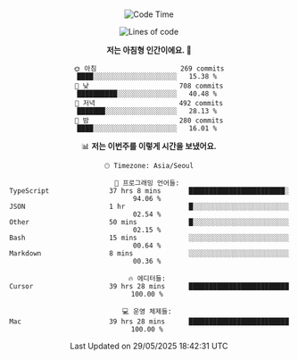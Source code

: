 <div align="center">

<br />

 <!--START_SECTION:waka-->
![Code Time](http://img.shields.io/badge/Code%20Time-4%2C688%20hrs%2041%20mins-blue)

![Lines of code](https://img.shields.io/badge/%EC%A0%80%EB%8A%94%20%EC%97%AC%ED%83%9C%EA%B9%8C%EC%A7%80%20-1.8%20million%20%EC%A4%84%EC%9D%98%20%EC%BD%94%EB%93%9C%EB%A5%BC%20%EC%9E%91%EC%84%B1%ED%96%88%EC%96%B4%EC%9A%94.-blue)

**저는 아침형 인간이에요. 🐤** 

```text
🌞 아침                     269 commits         ████░░░░░░░░░░░░░░░░░░░░░   15.38 % 
🌆 낮　                     708 commits         ██████████░░░░░░░░░░░░░░░   40.48 % 
🌃 저녁                     492 commits         ███████░░░░░░░░░░░░░░░░░░   28.13 % 
🌙 밤　                     280 commits         ████░░░░░░░░░░░░░░░░░░░░░   16.01 % 
```


📊 **저는 이번주를 이렇게 시간을 보냈어요.** 

```text
🕑︎ Timezone: Asia/Seoul

💬 프로그래밍 언어들: 
TypeScript               37 hrs 8 mins       ████████████████████████░   94.06 % 
JSON                     1 hr                █░░░░░░░░░░░░░░░░░░░░░░░░   02.54 % 
Other                    50 mins             █░░░░░░░░░░░░░░░░░░░░░░░░   02.15 % 
Bash                     15 mins             ░░░░░░░░░░░░░░░░░░░░░░░░░   00.64 % 
Markdown                 8 mins              ░░░░░░░░░░░░░░░░░░░░░░░░░   00.36 % 

🔥 에디터들: 
Cursor                   39 hrs 28 mins      █████████████████████████   100.00 % 

💻 운영 체제들: 
Mac                      39 hrs 28 mins      █████████████████████████   100.00 % 
```


 Last Updated on 29/05/2025 18:42:31 UTC
<!--END_SECTION:waka-->

</div>
